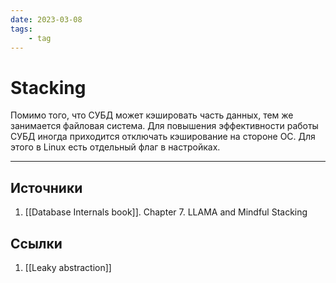 ```yaml
---
date: 2023-03-08
tags:
    - tag
---
```

# Stacking

Помимо того, что СУБД может кэшировать часть данных, тем же занимается файловая система. Для повышения эффективности работы СУБД иногда приходится отключать кэширование на стороне ОС. Для этого в Linux есть отдельный флаг в настройках.

---

## Источники

1. [[Database Internals book]]. Chapter 7. LLAMA and Mindful Stacking

## Ссылки

1. [[Leaky abstraction]]
